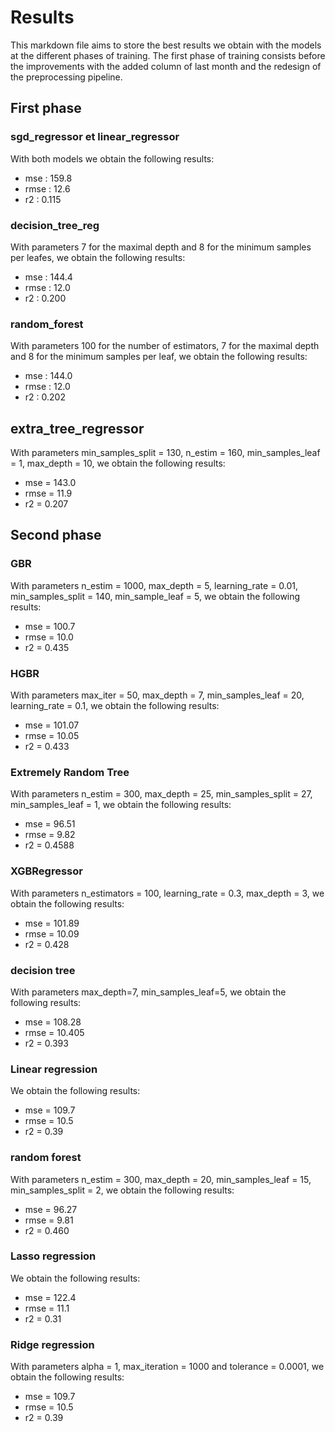 # Results

This markdown file aims to store the best results we obtain with the models at the different phases of training. The first phase of training consists before the improvements with the added column of last month and the redesign of the preprocessing pipeline.

## First phase

### sgd_regressor et linear_regressor

With both models we obtain the following results:
- mse : 159.8
- rmse : 12.6
- r2 : 0.115

### decision_tree_reg

With parameters 7 for the maximal depth and 8 for the minimum samples per leafes, we obtain the following results:
- mse : 144.4
- rmse : 12.0
- r2 : 0.200

### random_forest

With parameters 100 for the number of estimators, 7 for the maximal depth and 8 for the minimum samples per leaf, we obtain the following results:
- mse : 144.0
- rmse : 12.0
- r2 : 0.202

## extra_tree_regressor

With parameters min_samples_split  = 130, n_estim = 160, min_samples_leaf = 1, max_depth = 10, we obtain the following results:
- mse = 143.0
- rmse = 11.9
- r2 = 0.207

## Second phase

### GBR

With parameters n_estim = 1000, max_depth = 5, learning_rate = 0.01, min_samples_split = 140, min_sample_leaf = 5, we obtain the following results:
- mse = 100.7
- rmse = 10.0
- r2 = 0.435

### HGBR

With parameters max_iter = 50, max_depth = 7, min_samples_leaf = 20, learning_rate = 0.1, we obtain the following results:
- mse = 101.07
- rmse = 10.05
- r2 = 0.433

### Extremely Random Tree

With parameters n_estim = 300, max_depth = 25, min_samples_split = 27, min_samples_leaf = 1, we obtain the following results:
- mse = 96.51
- rmse = 9.82
- r2 = 0.4588

### XGBRegressor

With parameters n_estimators = 100, learning_rate = 0.3, max_depth = 3, we obtain the following results:
- mse = 101.89
- rmse = 10.09
- r2 = 0.428

### decision tree

With parameters max_depth=7, min_samples_leaf=5, we obtain the following results:
- mse = 108.28
- rmse = 10.405
- r2 = 0.393

### Linear regression

We obtain the following results:
- mse = 109.7
- rmse = 10.5
- r2 = 0.39

### random forest

With parameters n_estim = 300, max_depth = 20, min_samples_leaf = 15, min_samples_split = 2, we obtain the following results:
- mse = 96.27
- rmse = 9.81
- r2 = 0.460

### Lasso regression

We obtain the following results:
- mse = 122.4
- rmse = 11.1
- r2 = 0.31

### Ridge regression

With parameters alpha = 1, max_iteration = 1000 and tolerance = 0.0001, we obtain the following results:
- mse = 109.7
- rmse = 10.5
- r2 = 0.39
